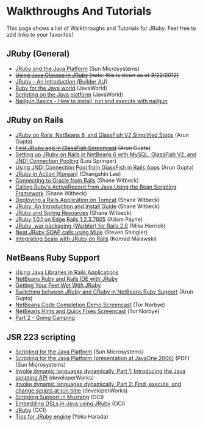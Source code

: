 Walkthroughs And Tutorials
==========================

This page shows a list of Walkthroughs and Tutorials for JRuby. Feel free to add links to your favorites!

JRuby (General)
---------------

* [JRuby and the Java Platform](http://java.sun.com/developer/technicalArticles/scripting/jruby/) (Sun Microsystems)
* <del>[Using Java Classes in JRuby](http://blogs.sun.com/coolstuff/entry/using_java_classes_in_jruby) [note: this is down as of 3/22/2012]</del>
* [JRuby - An Introduction (Builder AU)](http://www.builderau.com.au/program/java/soa/JRuby-An-Introduction/0,339024620,339283504,00.htm)
* [Ruby for the Java world](http://www.javaworld.com/javaworld/jw-07-2006/jw-0717-ruby.html) (JavaWorld)
* [Scripting on the Java platform](http://www.javaworld.com/javaworld/jw-11-2007/jw-11-jsr223.html) (JavaWorld)
* [Nailgun Basics - How to install, run and execute with nailgun](NailGunBasics)

JRuby on Rails
--------------

* [JRuby on Rails, NetBeans 6, and GlassFish V2 Simplified Steps](http://blogs.sun.com/arungupta/entry/jruby_on_rails_netbeans_and) (Arun Gupta)
* <del>[First JRuby app in GlassFish Screencast](http://netbeans.tv/technologies/First-JRuby-app-in-GlassFish-86/) (Arun Gupta)</del>
* [Setting up JRuby on Rails in NetBeans 6 with MySQL, GlassFish V2, and JNDI Connection Pooling](http://blog.louspringer.com/2007/09/11/using-jdbc-connection-pools-with-netbeans-6-jruby-ror-mysql-and-glassfish/) (Lou Springer)
* [Using JNDI Connection Pool from GlassFish in Rails Apps](http://blogs.sun.com/arungupta/entry/totd_9_using_jdbc_connection) (Arun Gupta)
* [JRuby in Action (Korean)](http://ias.springbook.playmaru.net/pages/336101) (Changshin Lee)
* [Connecting to Oracle from Rails](http://www.digitalsanctum.com/2007/08/01/connecting-to-oracle-from-rails/) (Shane Witbeck)
* [Calling Ruby’s ActiveRecord from Java Using the Bean Scripting Framework](http://www.digitalsanctum.com/2007/07/25/calling-rubys-activerecord-from-java-using-the-bean-scripting-framework/) (Shane Witbeck)
* [Deploying a Rails Application on Tomcat](http://www.digitalsanctum.com/2007/07/24/jruby-deploying-a-rails-application-on-tomcat/) (Shane Witbeck)
* [JRuby: An Introduction and Install Guide](http://www.digitalsanctum.com/2007/07/23/jruby-an-introduction-and-install-guide/) (Shane Witbeck)
* [JRuby and Spring Resources](http://www.digitalsanctum.com/jruby) (Shane Witbeck)
* [JRuby 1.0.1 on Edge Rails 1.2.3.7605](http://localbiz404.blogspot.com/2007/09/jruby-101-on-edge-rails-1237605.html) (Adam Payne)
* [JRuby .war packaging (Warbler) for Rails 2.0](http://fuzzypanic.blogspot.com/2008/01/jruby-war-packaging.html) (Mike Herrick)
* [Neat JRuby SOAP calls using Mule](http://devmull.blogspot.com/2008/02/neat-jruby-soap-calls.html)  (Steven Shingler)
* [Integrating Scala with JRuby on Rails](http://www.blog.project13.pl/index.php/fun/1497/teaching-jruby-talk-with-scala-on-rails/) (Konrad Malawski) 

NetBeans Ruby Support
---------------------

* [Using Java Libraries in Rails Applications](http://www.netbeans.org/kb/61/ruby/java-ruby.html)
* [NetBeans Ruby and Rails IDE with JRuby](http://www.apress.com/book/view/1430216360)
* [Getting Your Feet Wet With JRuby](http://blogs.sun.com/divas/entry/getting_your_feet_wet_with)
* [Switching between JRuby and CRuby in NetBeans Ruby Support](http://blogs.sun.com/arungupta/entry/totd_7_switch_between_jruby) (Arun Gupta)
* [NetBeans Code Completion Demo Screencast](http://netbeans.tv/technologies/Tor-Norbye-uses-NetBeans-Ruby-Editor-Code-Completion-169/) (Tor Norbye)
* [NetBeans Hints and Quick Fixes Screencast](http://netbeans.tv/technologies/Tor-Norbye-uses-hints-and-quick-fixes-in-NetBeans-Ruby-Editor-170/) (Tor Norbye)
* [Part 2 - Going Camping](http://jruby.codehaus.org/The+JRuby+Tutorial+Part+2+-+Going+Camping)

JSR 223 scripting
-----------------

* [Scripting for the Java Platform](http://java.sun.com/developer/technicalArticles/J2SE/Desktop/scripting/) (Sun Microsystems)
* [Scripting for the Java Platform (presentation at JavaOne 2006)](http://gceclub.sun.com.cn/java_one_online/2006/TS-1382/TS-1382.pdf) (PDF) (Sun Microsystems)
* [Invoke dynamic languages dynamically, Part 1: Introducing the Java scripting API](http://www.ibm.com/developerworks/java/library/j-javascripting1/) (developerWorks)
* [Invoke dynamic languages dynamically, Part 2: Find, execute, and change scripts at run time](http://www.ibm.com/developerworks/java/library/j-javascripting2/) (developerWorks)
* [Scripting Support in Mustang](http://www.ociweb.com/jnb/jnbFeb2006.html) (OCI)
* [Embedding DSLs in Java using JRuby](http://www.ociweb.com/jnb/jnbJan2007.html) (OCI)
* [JRuby](http://www.ociweb.com/jnb/jnbApr2007.html) (OCI)
* [Tips for JRuby engine](http://yokolet.blogspot.com/search/label/tips%20for%20JRuby%20engine) (Yoko Harada)